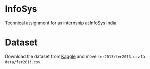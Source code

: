 # InfoSys
Technical assignment for an internship at InfoSys India


# Dataset
Download the dataset from [Kaggle](https://www.kaggle.com/c/challenges-in-representation-learning-facial-expression-recognition-challenge/data) and move `fer2013/fer2013.csv` to `data/fer2013.csv`.
